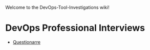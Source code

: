Welcome to the DevOps-Tool-Investigations wiki!

# DevOps Professional Interviews
* [Questionarre](Interview-Questions)
